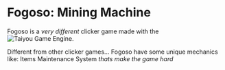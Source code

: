 # Fogoso: Mining Machine
Fogoso is a *very different* clicker game made with the ![Taiyou Game Engine](https://github.com/aragubas/taiyou-game-engine).

Different from other clicker games... Fogoso have some unique mechanics like:
Items Maintenance System *thats make the game hard*
